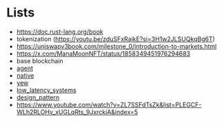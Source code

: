 # Lists

- https://doc.rust-lang.org/book
- tokenization (https://youtu.be/zduSFxRajkE?si=3H1w2JLSUQkqBg6T)
- https://uniswapv3book.com/milestone_0/introduction-to-markets.html
- https://x.com/ManaMoonNFT/status/1858349451976294683
- base blockchain
- [agent](https://github.com/ai16z/eliza)
- [native](https://www.youtube.com/watch?v=0-S5a0eXPoc)
- [yew](https://yew.rs/docs/getting-started/build-a-sample-app)
- [low_latency_systems](https://www.youtube.com/playlist?list=PLiWOUsmg3XMJY5C_LOqeznBGHc8CNg8_a)
- [design_pattern](https://www.youtube.com/watch?v=_BpmfnqjgzQ&list=PLrhzvIcii6GNjpARdnO4ueTUAVR9eMBpc&index=2)
- https://www.youtube.com/watch?v=ZL7SSFdTsZk&list=PLEGCF-WLh2RLOHv_xUGLqRts_9JxrckiA&index=5
